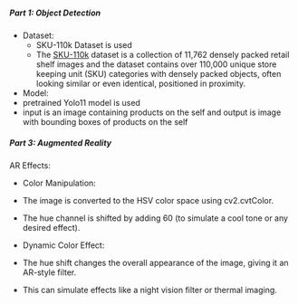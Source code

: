 ##### Part 1: Object Detection
- Dataset:
  - SKU-110k Dataset is used
  - The [SKU-110k](https://docs.ultralytics.com/datasets/detect/sku-110k/) dataset is a collection of 11,762 densely packed retail shelf images and the dataset contains over 110,000 unique store keeping unit (SKU) categories with densely packed objects, often looking similar or even identical, positioned in proximity.
- Model:
 - pretrained Yolo11 model is used
 - input is an image containing products on the self and output is image with bounding boxes of products on the self
   
##### Part 3: Augmented Reality
AR Effects:
- Color Manipulation:
 - The image is converted to the HSV color space using cv2.cvtColor.
 - The hue channel is shifted by adding 60 (to simulate a cool tone or any desired effect).
   
- Dynamic Color Effect:
 - The hue shift changes the overall appearance of the image, giving it an AR-style filter.
 - This can simulate effects like a night vision filter or thermal imaging.
